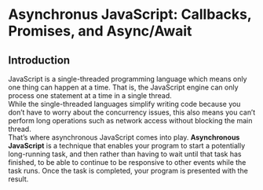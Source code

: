 # Asynchronus JavaScript: Callbacks, Promises, and Async/Await

## Introduction

JavaScript is a single-threaded programming language which means only one thing can happen at a time. That is, the JavaScript engine can only process one statement at a time in a single thread. <br>
While the single-threaded languages simplify writing code because you don’t have to worry about the concurrency issues, this also means you can’t perform long operations such as network access without blocking the main thread.<br>
That’s where asynchronous JavaScript comes into play.
<b>Asynchronous JavaScript</b> is a technique that enables your program to start a potentially long-running task, and then rather than having to wait until that task has finished, to be able to continue to be responsive to other events while the task runs. Once the task is completed, your program is presented with the result.
